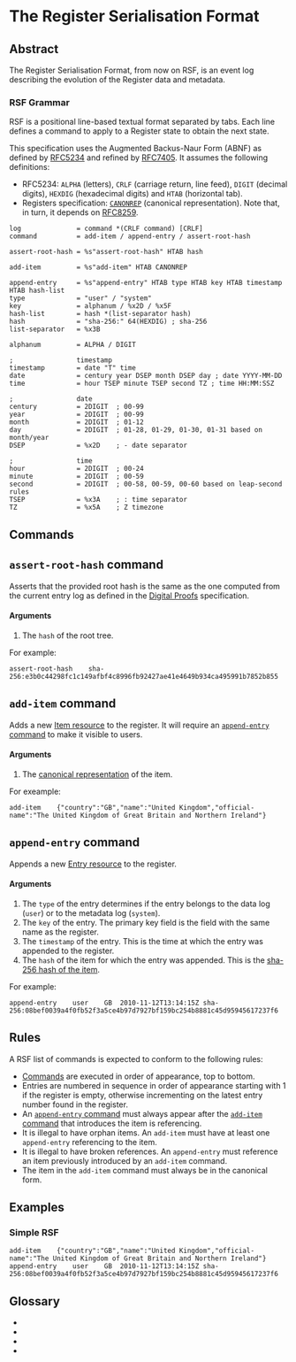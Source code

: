 # The Register Serialisation Format

## Abstract

The Register Serialisation Format, from now on RSF, is an event log describing
the evolution of the Register data and metadata.


### RSF Grammar

RSF is a positional line-based textual format separated by tabs. Each
line defines a command to apply to a Register state to obtain the next state.

This specification uses the Augmented Backus-Naur Form (ABNF) as defined by
[RFC5234](https://tools.ietf.org/html/rfc5234) and refined by
[RFC7405](https://tools.ietf.org/html/rfc7405). It assumes the following
definitions:

* RFC5234: `ALPHA` (letters), `CRLF` (carriage return, line feed), `DIGIT`
  (decimal digits), `HEXDIG` (hexadecimal digits) and `HTAB` (horizontal tab).
* Registers specification: [`CANONREP`][canon-rep] (canonical representation).
  Note that, in turn, it depends on [RFC8259](https://tools.ietf.org/html/rfc8259).

```abnf
log              = command *(CRLF command) [CRLF]
command          = add-item / append-entry / assert-root-hash

assert-root-hash = %s"assert-root-hash" HTAB hash

add-item         = %s"add-item" HTAB CANONREP

append-entry     = %s"append-entry" HTAB type HTAB key HTAB timestamp HTAB hash-list
type             = "user" / "system"
key              = alphanum / %x2D / %x5F
hash-list        = hash *(list-separator hash)
hash             = "sha-256:" 64(HEXDIG) ; sha-256
list-separator   = %x3B

alphanum         = ALPHA / DIGIT

;                timestamp
timestamp        = date "T" time
date             = century year DSEP month DSEP day ; date YYYY-MM-DD
time             = hour TSEP minute TSEP second TZ ; time HH:MM:SSZ

;                date
century          = 2DIGIT  ; 00-99
year             = 2DIGIT  ; 00-99
month            = 2DIGIT  ; 01-12
day              = 2DIGIT  ; 01-28, 01-29, 01-30, 01-31 based on month/year
DSEP             = %x2D    ; - date separator

;                time
hour             = 2DIGIT  ; 00-24
minute           = 2DIGIT  ; 00-59
second           = 2DIGIT  ; 00-58, 00-59, 00-60 based on leap-second rules
TSEP             = %x3A    ; : time separator
TZ               = %x5A    ; Z timezone
```


## Commands

## <a id="assert-root-hash-command">`assert-root-hash` command</a>

Asserts that the provided root hash is the same as the one computed from the
current entry log as defined in the [Digital Proofs][digital-proofs]
specification.

#### Arguments

1. The `hash` of the root tree.

For example:

```
assert-root-hash	sha-256:e3b0c44298fc1c149afbf4c8996fb92427ae41e4649b934ca495991b7852b855
```

## <a id="add-item-command">`add-item` command</a>

Adds a new [Item resource][item-res] to the register. It will require an
[`append-entry` command](#append-entry-command) to make it visible to users.

#### Arguments

1. The [canonical representation][canon-rep] of the item.

For exeample:

```
add-item	{"country":"GB","name":"United Kingdom","official-name":"The United Kingdom of Great Britain and Northern Ireland"}
```

## <a id="append-entry-command">`append-entry` command</a>

Appends a new [Entry resource][entry-res] to the register.

#### Arguments

1. The `type` of the entry determines if the entry belongs to the data log
   (`user`) or to the metadata log (`system`).
2. The `key` of the entry. The primary key field is the field with the same
   name as the register.
3. The `timestamp` of the entry. This is the time at which the entry was
   appended to the register.
4. The `hash` of the item for which the entry was appended. This is the
   [sha-256 hash of the item][canon-rep].

For example:

```
append-entry	user	GB	2010-11-12T13:14:15Z sha-256:08bef0039a4f0fb52f3a5ce4b97d7927bf159bc254b8881c45d95945617237f6
```

## Rules

A RSF list of commands is expected to conform to the following rules:

* [Commands](#commands) are executed in order of appearance, top to bottom.
* Entries are numbered in sequence in order of appearance starting with 1 if
  the register is empty, otherwise incrementing on the latest entry number
  found in the register.
* An [`append-entry` command](#append-entry-command) must always appear after
  the [`add-item` command](#add-item-command) that introduces the item is
  referencing.
* It is illegal to have orphan items. An `add-item` must have at least one
  `append-entry` referencing to the item.
* It is illegal to have broken references. An `append-entry` must reference an
  item previously introduced by an `add-item` command.
* The item in the `add-item` command must always be in the canonical form.

## Examples

### Simple RSF

```
add-item	{"country":"GB","name":"United Kingdom","official-name":"The United Kingdom of Great Britain and Northern Ireland"}
append-entry	user	GB	2010-11-12T13:14:15Z sha-256:08bef0039a4f0fb52f3a5ce4b97d7927bf159bc254b8881c45d95945617237f6
```

## Glossary

* [item-res]: https://openregister.github.io/specification/#item-resource
* [entry-res]: https://openregister.github.io/specification/#entry-resource
* [canon-rep]: https://openregister.github.io/specification/#sha-256-item-hash
* [digital-proofs]: http://openregister.github.io/specification/#digital-proofs
